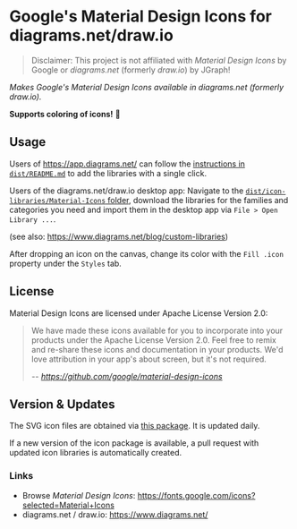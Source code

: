 # Google's Material Design Icons for diagrams.net/draw.io

> Disclaimer: This project is not affiliated with _Material Design Icons_ by Google or _diagrams.net_ (formerly _draw.io_) by JGraph!

_Makes Google's Material Design Icons available in diagrams.net (formerly draw.io)._ 

**Supports coloring of icons!** 🎨

## Usage

Users of https://app.diagrams.net/ can follow the [instructions in `dist/README.md`](https://github.com/krchf/diagrams-net-icon-libraries/tree/main/dist/README.md) to add the libraries with a single click.

Users of the diagrams.net/draw.io desktop app: Navigate to the [`dist/icon-libraries/Material-Icons` folder](https://github.com/krchf/diagrams-net-icon-libraries/tree/main/dist/icon-libraries/Material-Icons), download the libraries for the families and categories you need and import them in the desktop app via `File > Open Library ...`.

(see also: https://www.diagrams.net/blog/custom-libraries)

After dropping an icon on the canvas, change its color with the `Fill .icon` property under the `Styles` tab.

## License

Material Design Icons are licensed under Apache License Version 2.0:

> We have made these icons available for you to incorporate into your products under the Apache License Version 2.0. Feel free to remix and re-share these icons and documentation in your products. We'd love attribution in your app's about screen, but it's not required.
>
> -- _https://github.com/google/material-design-icons_

## Version & Updates

The SVG icon files are obtained via [this package](https://github.com/marella/material-design-icons/tree/main/svg). It is updated daily.

If a new version of the icon package is available, a pull request with updated icon libraries is automatically created. 

### Links

- Browse _Material Design Icons_: https://fonts.google.com/icons?selected=Material+Icons
- diagrams.net / draw.io: https://www.diagrams.net/
